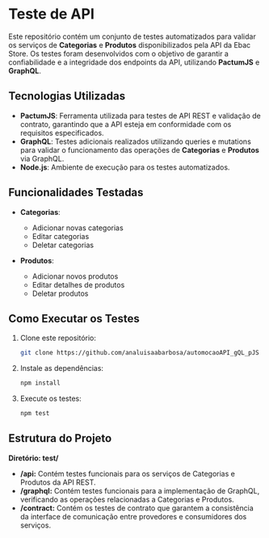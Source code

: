 # Teste de API 
Este repositório contém um conjunto de testes automatizados para validar os serviços de **Categorias** e **Produtos** disponibilizados pela API da Ebac Store. Os testes foram desenvolvidos com o objetivo de garantir a confiabilidade e a integridade dos endpoints da API, utilizando **PactumJS** e **GraphQL**.

## Tecnologias Utilizadas

- **PactumJS**: Ferramenta utilizada para testes de API REST e validação de contrato, garantindo que a API esteja em conformidade com os requisitos especificados.
- **GraphQL**: Testes adicionais realizados utilizando queries e mutations para validar o funcionamento das operações de **Categorias** e **Produtos** via GraphQL.
- **Node.js**: Ambiente de execução para os testes automatizados.

## Funcionalidades Testadas

- **Categorias**:
  - Adicionar novas categorias
  - Editar categorias
  - Deletar categorias

- **Produtos**:
  - Adicionar novos produtos
  - Editar detalhes de produtos
  - Deletar produtos

## Como Executar os Testes

1. Clone este repositório:
   
   ```bash
   git clone https://github.com/analuisaabarbosa/automocaoAPI_gQL_pJS

2. Instale as dependências:

   ```bash
   npm install

3. Execute os testes:

   ```bash
   npm test

## Estrutura do Projeto

**Diretório: test/**

- **/api:** Contém testes funcionais para os serviços de Categorias e Produtos da API REST.
- **/graphql:** Contém testes funcionais para a implementação de GraphQL, verificando as operações relacionadas a Categorias e Produtos.
- **/contract:** Contém os testes de contrato que garantem a consistência da interface de comunicação entre provedores e consumidores dos serviços.
